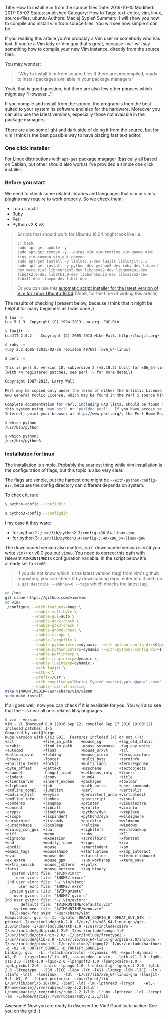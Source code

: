 Title:      How to install Vim from the source files
Date:       2016-10-10
Modified:   2017-05-03
Status:     published
Category:   How to
Tags:       text-editor, vim, linux, source-files, ubuntu
Authors:    Maciej Sypień
Summary:    I will show you how to compile and install vim from source files.
            You will see how simple it can be.

If you reading this article you're probably a Vim user or somebody who has lost. If you're a Vim lady or Vim guy that's great, because I will will say something how to compile your new Vim instance, directly from the source files.

You may wonder:

> "Why to install Vim from source files if there are precompiled, ready to install packages available in your package managers"

Yeah, that is good question, but there are also few other phrases which might say "However...".

If you compile and install from the source, the program is then the best suited to your system its software and also for the hardware. Moreover you can also use the latest versions, especially those not avaiable in the package managers.

There are also some light and dark side of doing it from the source, but for vim I think is the best possible way to have blazing fast text editor.

### One click installer

For Linux distributions with `apt-get` package magager (basically all based on Debian, but other should also works) I've provided a simple one click installer.

<!-- [[ gist egel:74ecc84c8d6ccaf697f63e7202585ab1 ]] -->

### Before you start
We need to check some related libraries and languages that vim or vim's plugins may require to work properly. So we check them:

*   Lua + LuaJIT
*   Ruby
*   Perl
*   Python v2 & v3

> Scripts that should work for Ubuntu 16.04 might look like i.e.:
>
>     :::bash
>     sudo apt-get update -y
>     sudo apt-get remove -y --purge vim vim-runtime vim-gnome vim-tiny vim-common vim-gui-common
>     sudo apt-get install -y liblua5.1-dev luajit libluajit-5.1
>     sudo apt-get install -y python-dev python3-dev ruby-dev libperl-dev mercurial libncurses5-dev libgnome2-dev libgnomeui-dev libgtk2.0-dev libatk1.0-dev libbonoboui2-dev libcairo2-dev libx11-dev libxpm-dev libxt-dev
>
> Or you can use this [automatic script installer for the latest version of Vim for Linux Ubuntu 16.04](https://gist.github.com/egel/74ecc84c8d6ccaf697f63e7202585ab1) (Vim8, for the time of writing this article)

The results of checking I present below, because I think that it might be helpful for many beginners as I was once ;)

```bash
$ lua -v
Lua 5.1.3  Copyright (C) 1994-2013 Lua.org, PUC-Rio
```

```bash
$ luajit -v
LuaJIT 2.0.2 -- Copyright (C) 2005-2013 Mike Pall. http://luajit.org/
```

```bash
$ ruby -v
ruby 2.2.1p85 (2015-02-26 revision 49769) [x86_64-linux]
```

```bash
$ perl -v

This is perl 5, version 18, subversion 2 (v5.18.2) built for x86_64-linux-gnu-thread-multi
(with 44 registered patches, see perl -V for more detail)

Copyright 1987-2013, Larry Wall

Perl may be copied only under the terms of either the Artistic License or the
GNU General Public License, which may be found in the Perl 5 source kit.

Complete documentation for Perl, including FAQ lists, should be found on
this system using "man perl" or "perldoc perl".  If you have access to the
Internet, point your browser at http://www.perl.org/, the Perl Home Page.
```

```bash
$ which python
/usr/bin/python
```

```bash
$ which python3
/usr/bin/python3
```


### Installation for linux
The installation is simple. Probably the scariest thing while vim installation is the configuration of flags, but this topic is also very clear.

The flags are simple, but the hardest one might be `--with-python-config-dir`, because the config directory can different depends on system.

To check it, run:

```bash
$ python-config --configdir
```

```bash
$ python3-config --configdir
```

I my case it they ware:

*   for python 2: `/usr/lib/python2.7/config-x86_64-linux-gnu`
*   for python 3: `/usr/lib/python3.4/config-3.4m-x86_64-linux-gnu`


The downloaded version also matters, so if downloaded version is v7.4 you write `vim74` or v8.0 you put `vim80`. You need to correct this path with relevant `VIMRUNTIMEDIR` configuration variable. In the script below it's already set to `vim80`.

> If you do not know which is the latest version (tag) from vim's github repository, you can check it by downloading repo, enter into it and run `$ git describe --abbrev=0 --tags` which checks the latest tag.


```bash
cd /tmp
git clone https://github.com/vim/vim
cd vim/
./configure --with-features=huge \
            --enable-multibyte \
            --enable-gui=auto \
            --enable-gtk2-check \
            --enable-gtk3-check \
            --enable-gnome-check \
            --enable-cscope \
            --enable-largefile \
            --enable-pythoninterp=dynamic --with-python-config-dir=$(python-config --configdir) \
            --enable-python3interp=dynamic --with-python3-config-dir=$(python3-config --configdir) \
            --enable-perlinterp \
            --enable-rubyinterp=dynamic \
            --enable-luainterp=dynamic \
            --with-luajit \
            --with-x \
            --prefix=/usr \
            --with-compiledby="Maciej Sypień <maciejsypien@gmail.com>" \
            --enable-fail-if-missing
make VIMRUNTIMEDIR=/usr/share/vim/vim80
sudo make install
```

If all goes well, now you can check if it is available for you. You will also see that the `+` is near all ours relates libs/languages.

```
$ vim --version
VIM - Vi IMproved 8.0 (2016 Sep 12, compiled Sep 17 2016 19:09:12)
Included patches: 1-5
Compiled by root@forge
Huge version with GTK2 GUI.  Features included (+) or not (-):
+acl             +file_in_path    +mouse_sgr       +tag_old_static
+arabic          +find_in_path    -mouse_sysmouse  -tag_any_white
+autocmd         +float           +mouse_urxvt     -tcl
+balloon_eval    +folding         +mouse_xterm     +termguicolors
+browse          -footer          +multi_byte      +terminfo
++builtin_terms  +fork()          +multi_lang      +termresponse
+byte_offset     +gettext         -mzscheme        +textobjects
+channel         -hangul_input    +netbeans_intg   +timers
+cindent         +iconv           +num64           +title
+clientserver    +insert_expand   +packages        +toolbar
+clipboard       +job             +path_extra      +user_commands
+cmdline_compl   +jumplist        +perl            +vertsplit
+cmdline_hist    +keymap          +persistent_undo +virtualedit
+cmdline_info    +lambda          +postscript      +visual
+comments        +langmap         +printer         +visualextra
+conceal         +libcall         +profile         +viminfo
+cryptv          +linebreak       +python/dyn      +vreplace
+cscope          +lispindent      +python3/dyn     +wildignore
+cursorbind      +listcmds        +quickfix        +wildmenu
+cursorshape     +localmap        +reltime         +windows
+dialog_con_gui  +lua             +rightleft       +writebackup
+diff            +menu            +ruby            +X11
+digraphs        +mksession       +scrollbind      -xfontset
+dnd             +modify_fname    +signs           +xim
-ebcdic          +mouse           +smartindent     +xpm
+emacs_tags      +mouseshape      +startuptime     +xsmp_interact
+eval            +mouse_dec       +statusline      +xterm_clipboard
+ex_extra        -mouse_gpm       -sun_workshop    -xterm_save
+extra_search    -mouse_jsbterm   +syntax
+farsi           +mouse_netterm   +tag_binary
   system vimrc file: "$VIM/vimrc"
     user vimrc file: "$HOME/.vimrc"
 2nd user vimrc file: "~/.vim/vimrc"
      user exrc file: "$HOME/.exrc"
  system gvimrc file: "$VIM/gvimrc"
    user gvimrc file: "$HOME/.gvimrc"
2nd user gvimrc file: "~/.vim/gvimrc"
       defaults file: "$VIMRUNTIME/defaults.vim"
    system menu file: "$VIMRUNTIME/menu.vim"
  fall-back for $VIM: "/usr/share/vim"
Compilation: gcc -c -I. -Iproto -DHAVE_CONFIG_H -DFEAT_GUI_GTK  -pthread -I/usr/include/gtk-2.0 -I/usr/lib/x86_64-linux-gnu/gtk-2.0/include -I/usr/include/atk-1.0 -I/usr/include/cairo -I/usr/include/gdk-pixbuf-2.0 -I/usr/include/pango-1.0 -I/usr/include/gio-unix-2.0/ -I/usr/include/freetype2 -I/usr/include/glib-2.0 -I/usr/lib/x86_64-linux-gnu/glib-2.0/include -I/usr/include/pixman-1 -I/usr/include/libpng12 -I/usr/include/harfbuzz     -g -O2 -U_FORTIFY_SOURCE -D_FORTIFY_SOURCE=1
Linking: gcc   -L. -fstack-protector -rdynamic -Wl,-export-dynamic -Wl,-E   -L/usr/local/lib -Wl,--as-needed -o vim   -lgtk-x11-2.0 -lgdk-x11-2.0 -latk-1.0 -lgio-2.0 -lpangoft2-1.0 -lpangocairo-1.0 -lgdk_pixbuf-2.0 -lcairo -lpango-1.0 -lfontconfig -lgobject-2.0 -lglib-2.0 -lfreetype   -lSM -lICE -lXpm -lXt -lX11 -lXdmcp -lSM -lICE  -lm -ltinfo -lnsl  -lselinux   -ldl  -L/usr/lib/x86_64-linux-gnu -lluajit-5.1 -Wl,-E  -fstack-protector -L/usr/local/lib  -L/usr/lib/perl/5.18/CORE -lperl -ldl -lm -lpthread -lcrypt    -Wl,-R/home/maciej/.rvm/rubies/ruby-2.2.1/lib -L/home/maciej/.rvm/rubies/ruby-2.2.1/lib -lruby -lpthread -ldl -lcrypt -lm  -L/home/maciej/.rvm/rubies/ruby-2.2.1/lib
```

Awesome! Now you are ready to discover the Vim! Good luck hacker! See you on the grid ;)

